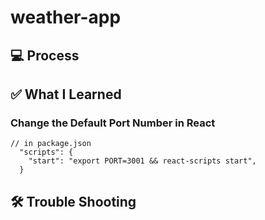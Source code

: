# weather-app

## 💻 Process

## ✅ What I Learned

### Change the Default Port Number in React

```
// in package.json
  "scripts": {
    "start": "export PORT=3001 && react-scripts start",
  }
```

## 🛠️ Trouble Shooting
